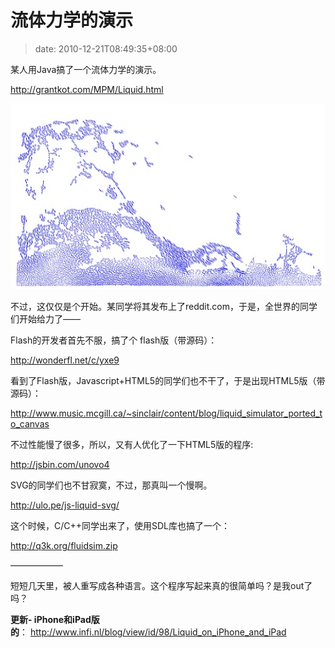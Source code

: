 # 流体力学的演示
>date: 2010-12-21T08:49:35+08:00


某人用Java搞了一个流体力学的演示。


<http://grantkot.com/MPM/Liquid.html>


![](/assets/images/coolshell.cn/wp-content/uploads/2010/12/Liquid.jpg "流体力学的演示")


不过，这仅仅是个开始。某同学将其发布上了reddit.com，于是，全世界的同学们开始给力了——



Flash的开发者首先不服，搞了个 flash版（带源码）：


<http://wonderfl.net/c/yxe9>


看到了Flash版，Javascript+HTML5的同学们也不干了，于是出现HTML5版（带源码）：


<http://www.music.mcgill.ca/~sinclair/content/blog/liquid_simulator_ported_to_canvas>


不过性能慢了很多，所以，又有人优化了一下HTML5版的程序:


<http://jsbin.com/unovo4>


SVG的同学们也不甘寂寞，不过，那真叫一个慢啊。


<http://ulo.pe/js-liquid-svg/>


这个时候，C/C++同学出来了，使用SDL库也搞了一个：


<http://q3k.org/fluidsim.zip>


——————


短短几天里，被人重写成各种语言。这个程序写起来真的很简单吗？是我out了吗？


**更新- iPhone和iPad版的**： <http://www.infi.nl/blog/view/id/98/Liquid_on_iPhone_and_iPad>


